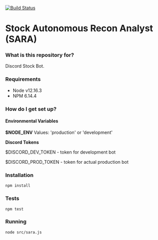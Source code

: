 [![Build Status](https://travis-ci.com/centr0/sara.svg?branch=master)](https://travis-ci.com/centr0/sara)

# Stock Autonomous Recon Analyst (SARA)

### What is this repository for? ###

Discord Stock Bot.

### Requirements ###

* Node v12.16.3
* NPM 6.14.4

### How do I get set up? ###

#### Environmental Variables

**$NODE_ENV**
Values: 'production' or 'development'

**Discord Tokens**

$DISCORD_DEV_TOKEN - token for development bot

$DISCORD_PROD_TOKEN - token for actual production bot

### Installation

`npm install`

### Tests

`npm test`

### Running

`node src/sara.js`